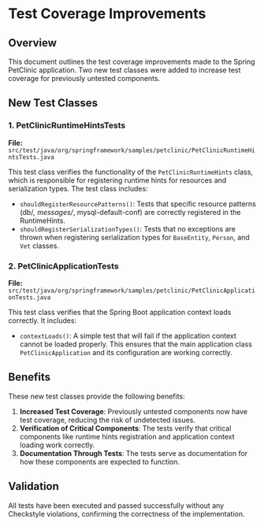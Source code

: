 # Test Coverage Improvements

## Overview
This document outlines the test coverage improvements made to the Spring PetClinic application. Two new test classes were added to increase test coverage for previously untested components.

## New Test Classes

### 1. PetClinicRuntimeHintsTests
**File:** `src/test/java/org/springframework/samples/petclinic/PetClinicRuntimeHintsTests.java`

This test class verifies the functionality of the `PetClinicRuntimeHints` class, which is responsible for registering runtime hints for resources and serialization types. The test class includes:

- `shouldRegisterResourcePatterns()`: Tests that specific resource patterns (db/*, messages/*, mysql-default-conf) are correctly registered in the RuntimeHints.
- `shouldRegisterSerializationTypes()`: Tests that no exceptions are thrown when registering serialization types for `BaseEntity`, `Person`, and `Vet` classes.

### 2. PetClinicApplicationTests
**File:** `src/test/java/org/springframework/samples/petclinic/PetClinicApplicationTests.java`

This test class verifies that the Spring Boot application context loads correctly. It includes:

- `contextLoads()`: A simple test that will fail if the application context cannot be loaded properly. This ensures that the main application class `PetClinicApplication` and its configuration are working correctly.

## Benefits

These new test classes provide the following benefits:

1. **Increased Test Coverage**: Previously untested components now have test coverage, reducing the risk of undetected issues.
2. **Verification of Critical Components**: The tests verify that critical components like runtime hints registration and application context loading work correctly.
3. **Documentation Through Tests**: The tests serve as documentation for how these components are expected to function.

## Validation

All tests have been executed and passed successfully without any Checkstyle violations, confirming the correctness of the implementation.
